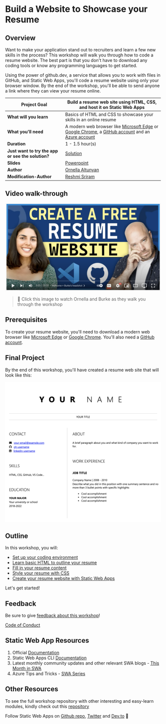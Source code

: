 # Build a Website to Showcase your Resume

## Overview

Want to make your application stand out to recruiters and learn a few new skills in the process? This workshop will walk you through how to code a resume website. The best part is that you don't have to download any coding tools or know any programming languages to get started. 

Using the power of github.dev, a service that allows you to work with files in GitHub, and Static Web Apps, you'll code a resume website using only your browser window. By the end of the workshop, you'll be able to send anyone a link where they can view your resume online. 

| **Project Goal**              | Build a resume web site using HTML, CSS, and host it on Static Web Apps                                    |
| ----------------------------- | --------------------------------------------------------------------- |
| **What will you learn**       | Basics of HTML and CSS to showcase your skills in an online resume                                        |
| **What you'll need**          | A modern web browser like [Microsoft Edge](https://www.microsoft.com/edge?WT.mc_id=academic-51109-ornella) or [Google Chrome](https://www.google.com/chrome/), a [GitHub account](https://github.com) and an [Azure account](https://portal.azure.com)|
| **Duration**                  | 1 - 1.5 hour(s)                                                                |
| **Just want to try the app or see the solution?** | [Solution](https://thankful-grass-038609f0f.2.azurestaticapps.net/)                         |
| **Slides** | [Powerpoint](slides.pptx)
| **Author** | [Ornella Altunyan](https://aka.ms/ornelladotcom)
| **Modification-Author** | [Reshmi Sriram](https://github.com/Reshmi-Sriram)

## Video walk-through

[![workshop walk-through](./images/promo.png)](https://youtu.be/M2IrPFMFwx8 "workshop walk-through")
> 🎥 Click this image to watch Ornella and Burke as they walk you through the workshop

## Prerequisites
To create your resume website, you'll need to download a modern web browser like [Microsoft Edge](https://www.microsoft.com/edge?WT.mc_id=academic-51109-ornella) or [Google Chrome](https://www.google.com/chrome/). You'll also need a [GitHub account](https://github.com/join).

## Final Project
By the end of this workshop, you'll have created a resume web site that will look like this:

![resume website](./images/final-result.png)

## Outline
In this workshop, you will: 
* [Set up your coding environment](0-setup.md)
* [Learn basic HTML to outline your resume](1-create-html.md)
* [Fill in your resume content](2-add-content.md)
* [Style your resume with CSS](3-add-style.md)
* [Create your resume website with Static Web Apps](4-creating-website.md)

Let's get started!

## Feedback

Be sure to give [feedback about this workshop](https://forms.office.com/r/MdhJWMZthR)!

[Code of Conduct](../../CODE_OF_CONDUCT.md)

## Static Web App Resources
1. Official [Documentation](https://aka.ms/swa)
1. Static Web Apps CLI [Documentation](https://aka.ms/swa-cli-ga)
1. Latest monthly community updates and other relevant SWA blogs - [This Month in SWA](https://aka.ma/30daysofswa)
1. Azure Tips and Tricks - [SWA Series](https://youtu.be/w-tLZjO6XMc)

## Other Resources
To see the full workshop repository with other interesting and easy-learn modules, kindly check out this [repository](https://github.com/microsoft/workshop-library)

Follow Static Web Apps on [Github repo](https://github.com/Azure/static-web-apps/), [Twitter](https://twitter.com/AzureStaticApps) and [Dev.to](https://dev.to/t/staticwebapps) 💖

